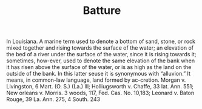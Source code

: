 ---
title: Batture
letter: B
permalink: "/definitions/batture.html"
body: In Louisiana. A marine term used to denote a bottom of sand, stone, or rock
  mixed together and rising towards the surface of the water; an elevation of the
  bed of a river under the surface of the water, since it is rising towards it; sometimes,
  how-ever, used to denote the same elevation of the bank when it has risen above
  the surface of the water, or is as high as the land on the outside of the bank.
  In this latter seuse it is synonymous with “alluvion.” It means, in common-law language,
  land formed by ac-cretion. Morgan v. Livingston, 6 Mart. (O. S.) (La.) Ill; Holliugsworth
  v. Chaffe, 33 Iat. Ann. 551; New orleans v. Morris. 3 woods, 117, Fed. Cas. No.
  10,183; Leonard v. Baton Rouge, 39 La. Ann. 275, 4 South. 243
published_at: '2018-07-07'
source: Black's Law Dictionary
layout: post
---